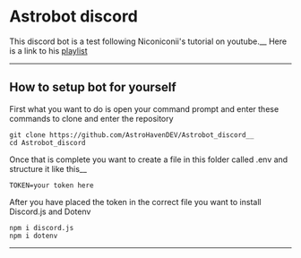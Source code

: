 # Astrobot discord
This discord bot is a test following Niconiconii's tutorial on youtube.__
Here is a link to his [playlist](https://www.youtube.com/playlist?list=PLOlSzPEdp-bRnCzZX6qnKehutm2nb_tN-)

---

## How to setup bot for yourself

First what you want to do is open your command prompt and enter these commands to clone and enter the repository

```
git clone https://github.com/AstroHavenDEV/Astrobot_discord__
cd Astrobot_discord
```

Once that is complete you want to create a file in this folder called .env and structure it like this__
```
TOKEN=your token here
```

After you have placed the token in the correct file you want to install Discord.js and Dotenv

```
npm i discord.js
npm i dotenv
```

---